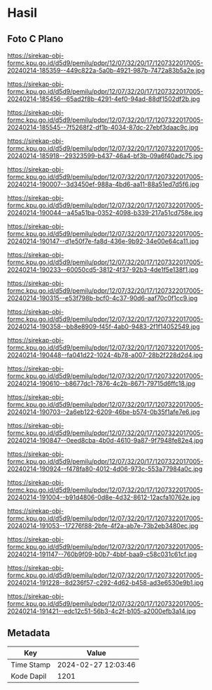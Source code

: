 # Hasil

## Foto C Plano

https://sirekap-obj-formc.kpu.go.id/d5d9/pemilu/pdpr/12/07/32/20/17/1207322017005-20240214-185359--449c822a-5a0b-4921-987b-7472a83b5a2e.jpg

https://sirekap-obj-formc.kpu.go.id/d5d9/pemilu/pdpr/12/07/32/20/17/1207322017005-20240214-185456--65ad2f8b-4291-4ef0-94ad-88df1502df2b.jpg

https://sirekap-obj-formc.kpu.go.id/d5d9/pemilu/pdpr/12/07/32/20/17/1207322017005-20240214-185545--7f5268f2-df1b-4034-87dc-27ebf3daac9c.jpg

https://sirekap-obj-formc.kpu.go.id/d5d9/pemilu/pdpr/12/07/32/20/17/1207322017005-20240214-185918--29323599-b437-46a4-bf3b-09a6f40adc75.jpg

https://sirekap-obj-formc.kpu.go.id/d5d9/pemilu/pdpr/12/07/32/20/17/1207322017005-20240214-190007--3d3450ef-988a-4bd6-aa11-88a51ed7d5f6.jpg

https://sirekap-obj-formc.kpu.go.id/d5d9/pemilu/pdpr/12/07/32/20/17/1207322017005-20240214-190044--a45a51ba-0352-4098-b339-217a51cd758e.jpg

https://sirekap-obj-formc.kpu.go.id/d5d9/pemilu/pdpr/12/07/32/20/17/1207322017005-20240214-190147--d1e50f7e-fa8d-436e-9b92-34e00e64ca11.jpg

https://sirekap-obj-formc.kpu.go.id/d5d9/pemilu/pdpr/12/07/32/20/17/1207322017005-20240214-190233--60050cd5-3812-4f37-92b3-4de1f5e138f1.jpg

https://sirekap-obj-formc.kpu.go.id/d5d9/pemilu/pdpr/12/07/32/20/17/1207322017005-20240214-190315--e53f798b-bcf0-4c37-90d6-aaf70c0f1cc9.jpg

https://sirekap-obj-formc.kpu.go.id/d5d9/pemilu/pdpr/12/07/32/20/17/1207322017005-20240214-190358--bb8e8909-f45f-4ab0-9483-2f1f14052549.jpg

https://sirekap-obj-formc.kpu.go.id/d5d9/pemilu/pdpr/12/07/32/20/17/1207322017005-20240214-190448--fa041d22-1024-4b78-a007-28b2f228d2d4.jpg

https://sirekap-obj-formc.kpu.go.id/d5d9/pemilu/pdpr/12/07/32/20/17/1207322017005-20240214-190610--b8677dc1-7876-4c2b-8671-79715d6ffc18.jpg

https://sirekap-obj-formc.kpu.go.id/d5d9/pemilu/pdpr/12/07/32/20/17/1207322017005-20240214-190703--2a6eb122-6209-46be-b574-0b35f1afe7e6.jpg

https://sirekap-obj-formc.kpu.go.id/d5d9/pemilu/pdpr/12/07/32/20/17/1207322017005-20240214-190847--0eed8cba-4b0d-4610-9a87-9f7948fe82e4.jpg

https://sirekap-obj-formc.kpu.go.id/d5d9/pemilu/pdpr/12/07/32/20/17/1207322017005-20240214-190924--f478fa80-4012-4d06-973c-553a77984a0c.jpg

https://sirekap-obj-formc.kpu.go.id/d5d9/pemilu/pdpr/12/07/32/20/17/1207322017005-20240214-191004--b91d4806-0d8e-4d32-8612-12acfa10762e.jpg

https://sirekap-obj-formc.kpu.go.id/d5d9/pemilu/pdpr/12/07/32/20/17/1207322017005-20240214-191053--17276f88-2bfe-4f2a-ab7e-73b2eb3480ec.jpg

https://sirekap-obj-formc.kpu.go.id/d5d9/pemilu/pdpr/12/07/32/20/17/1207322017005-20240214-191147--760b9f09-b0b7-4bbf-baa9-c58c031c61cf.jpg

https://sirekap-obj-formc.kpu.go.id/d5d9/pemilu/pdpr/12/07/32/20/17/1207322017005-20240214-191228--8d236f57-c292-4d62-b458-ad3e6530e9b1.jpg

https://sirekap-obj-formc.kpu.go.id/d5d9/pemilu/pdpr/12/07/32/20/17/1207322017005-20240214-191421--edc12c51-56b3-4c2f-b105-a2000efb3a14.jpg


## Metadata

| Key        | Value               |
| ---------- | ------------------- |
| Time Stamp | 2024-02-27 12:03:46 |
| Kode Dapil | 1201                |



